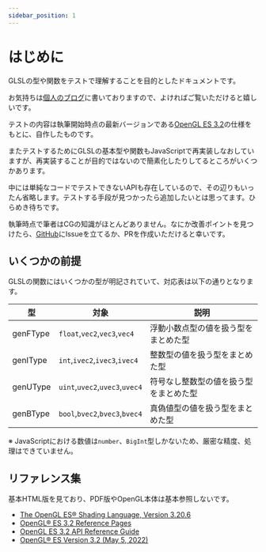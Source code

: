 ```yaml
---
sidebar_position: 1
---
```


# はじめに

GLSLの型や関数をテストで理解することを目的としたドキュメントです。

お気持ちは[個人のブログ](https://tkskto.me/blog/%E7%A7%81%E3%81%8C%E3%81%AA%E3%81%9CGLSL%E3%82%92%E6%9B%B8%E3%81%91%E3%81%AA%E3%81%84%E3%81%AE%E3%81%8B/index.html)に書いておりますので、よければご覧いただけると嬉しいです。

テストの内容は執筆開始時点の最新バージョンである[OpenGL ES 3.2](https://registry.khronos.org/OpenGL-Refpages/es3/)の仕様をもとに、自作したものです。

またテストするためにGLSLの基本型や関数もJavaScriptで再実装しなおしていますが、再実装することが目的ではないので簡素化したりしてるところがいくつかあります。

中には単純なコードでテストできないAPIも存在しているので、その辺りもいったん省略します。テストする手段が見つかったら追加したいとは思ってます。ひらめき待ちです。

執筆時点で筆者はCGの知識がほとんどありません。なにか改善ポイントを見つけたら、[GitHub](https://github.com/tkskto/glsl-testing)にIssueを立てるか、PRを作成いただけると幸いです。

## いくつかの前提

GLSLの関数にはいくつかの型が明記されていて、対応表は以下の通りとなります。

| 型        | 対象                           | 説明                  |
|----------|--------------------------------|---------------------|
| genFType | `float`,`vec2`,`vec3`,`vec4`   | 浮動小数点型の値を扱う型をまとめた型  |
| genIType | `int`,`ivec2`,`ivec3`,`ivec4`  | 整数型の値を扱う型をまとめた型     |
| genUType | `uint`,`uvec2`,`uvec3`,`uvec4` | 符号なし整数型の値を扱う型をまとめた型 |
| genBType | `bool`,`bvec2`,`bvec3`,`bvec4` | 真偽値型の値を扱う型をまとめた型    |

※ JavaScriptにおける数値は`number`、`BigInt`型しかないため、厳密な精度、処理はできていません。

## リファレンス集

基本HTML版を見ており、PDF版やOpenGL本体は基本参照しないです。

*   [The OpenGL ES® Shading Language, Version 3.20.6](https://registry.khronos.org/OpenGL/specs/es/3.2/GLSL_ES_Specification_3.20.html)
*   [OpenGL® ES 3.2 Reference Pages](https://registry.khronos.org/OpenGL-Refpages/es3/)
*   [OpenGL ES 3.2 API Reference Guide](https://www.khronos.org/files/opengles32-quick-reference-card.pdf)
*   [OpenGL® ES Version 3.2 (May 5, 2022)](https://registry.khronos.org/OpenGL/specs/es/3.2/es_spec_3.2.pdf)

